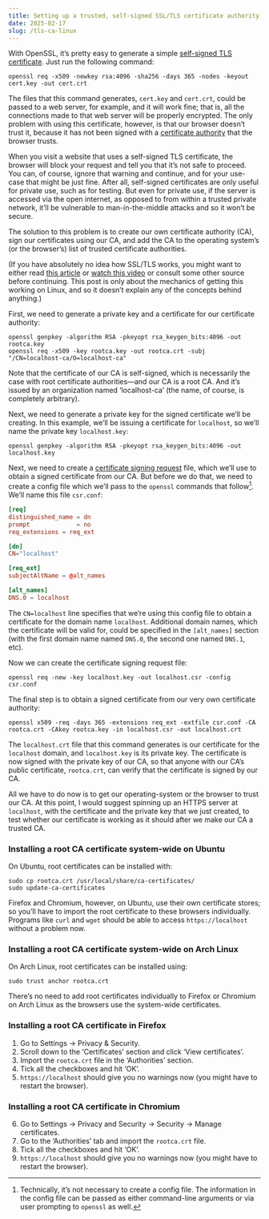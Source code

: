 ```yaml
---
title: Setting up a trusted, self-signed SSL/TLS certificate authority in Linux
date: 2025-02-17
slug: /tls-ca-linux
---
```


With OpenSSL, it’s pretty easy to generate a simple [self-signed TLS certificate](https://en.wikipedia.org/wiki/Self-signed_certificate). Just run the following command:

```shell
openssl req -x509 -newkey rsa:4096 -sha256 -days 365 -nodes -keyout cert.key -out cert.crt
```

The files that this command generates, `cert.key` and `cert.crt`, could be passed to a web server, for example, and it will work fine; that is, all the connections made to that web server will be properly encrypted. The only problem with using this certificate, however, is that our browser doesn’t trust it, because it has not been signed with a [certificate authority](https://en.wikipedia.org/wiki/Certificate_authority) that the browser trusts.

When you visit a website that uses a self-signed TLS certificate, the browser will block your request and tell you that it’s not safe to proceed. You can, of course, ignore that warning and continue, and for your use-case that might be just fine. After all, self-signed certificates are only useful for private use, such as for testing. But even for private use, if the server is accessed via the open internet, as opposed to from within a trusted private network, it’ll be vulnerable to man-in-the-middle attacks and so it won’t be secure.

The solution to this problem is to create our own certificate authority (CA), sign our certificates using our CA, and add the CA to the operating system’s (or the browser’s) list of trusted certificate authorities.

(If you have absolutely no idea how SSL/TLS works, you might want to either read [this article](https://www.internetsociety.org/deploy360/tls/basics/) or [watch this video](https://www.youtube.com/watch?v=T4Df5_cojAs) or consult some other source before continuing. This post is only about the mechanics of getting this working on Linux, and so it doesn’t explain any of the concepts behind anything.)

First, we need to generate a private key and a certificate for our certificate authority:

```shell
openssl genpkey -algorithm RSA -pkeyopt rsa_keygen_bits:4096 -out rootca.key
openssl req -x509 -key rootca.key -out rootca.crt -subj "/CN=localhost-ca/O=localhost-ca"
```

Note that the certificate of our CA is self-signed, which is necessarily the case with root certificate authorities—and our CA is a root CA. And it’s issued by an organization named ‘localhost-ca’ (the name, of course, is completely arbitrary).

Next, we need to generate a private key for the signed certificate we’ll be creating. In this example, we’ll be issuing a certificate for `localhost`, so we’ll name the private key `localhost.key`:

```shell
openssl genpkey -algorithm RSA -pkeyopt rsa_keygen_bits:4096 -out localhost.key
```

Next, we need to create a [certificate signing request](https://en.wikipedia.org/wiki/Certificate_signing_request) file, which we’ll use to obtain a signed certificate from our CA. But before we do that, we need to create a config file which we’ll pass to the `openssl` commands that follow[^1]. We’ll name this file `csr.conf`:

```conf
[req]
distinguished_name = dn
prompt             = no
req_extensions = req_ext

[dn]
CN="localhost"

[req_ext]
subjectAltName = @alt_names

[alt_names]
DNS.0 = localhost
```

The `CN=localhost` line specifies that we’re using this config file to obtain a certificate for the domain name `localhost`. Additional domain names, which the certificate will be valid for, could be specified in the `[alt_names]` section (with the first domain name named `DNS.0`, the second one named `DNS.1`, etc).

Now we can create the certificate signing request file:

```shell
openssl req -new -key localhost.key -out localhost.csr -config csr.conf
```

The final step is to obtain a signed certificate from our very own certificate authority:

```shell
openssl x509 -req -days 365 -extensions req_ext -extfile csr.conf -CA rootca.crt -CAkey rootca.key -in localhost.csr -out localhost.crt
```

The `localhost.crt` file that this command generates is our certificate for the `localhost` domain, and `localhost.key` is its private key. The certificate is now signed with the private key of our CA, so that anyone with our CA’s public certificate, `rootca.crt`, can verify that the certificate is signed by our CA.

All we have to do now is to get our operating-system or the browser to trust our CA. At this point, I would suggest spinning up an HTTPS server at `localhost`, with the certificate and the private key that we just created, to test whether our certificate is working as it should after we make our CA a trusted CA.

### Installing a root CA certificate system-wide on Ubuntu

On Ubuntu, root certificates can be installed with:

```shell
sudo cp rootca.crt /usr/local/share/ca-certificates/
sudo update-ca-certificates
```

Firefox and Chromium, however, on Ubuntu, use their own certificate stores; so you’ll have to import the root certificate to these browsers individually. Programs like `curl` and `wget` should be able to access `https://localhost` without a problem now.

### Installing a root CA certificate system-wide on Arch Linux

On Arch Linux, root certificates can be installed using:

```shell
sudo trust anchor rootca.crt
```

There’s no need to add root certificates individually to Firefox or Chromium on Arch Linux as the browsers use the system-wide certificates.

### Installing a root CA certificate in Firefox

1. Go to Settings → Privacy & Security.
2. Scroll down to the ‘Certificates’ section and click ‘View certificates’.
3. Import the `rootca.crt` file in the ‘Authorities’ section.
4. Tick all the checkboxes and hit ‘OK’.
5. `https://localhost` should give you no warnings now (you might have to restart the browser).

### Installing a root CA certificate in Chromium

6. Go to Settings -> Privacy and Security -> Security -> Manage certificates.
7. Go to the ‘Authorities’ tab and import the `rootca.crt` file.
8. Tick all the checkboxes and hit ‘OK’.
9. `https://localhost` should give you no warnings now (you might have to restart the browser).

[^1]: Technically, it’s not necessary to create a config file. The information in the config file can be passed as either command-line arguments or via user prompting to `openssl` as well.

